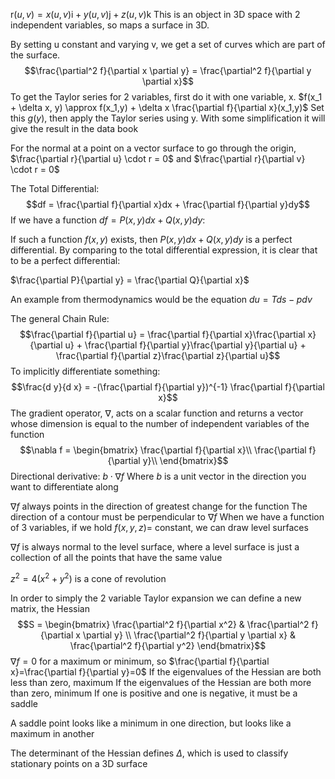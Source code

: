 $\text{r}(u,v)=x(u,v)\text{i}+y(u,v)\text{j}+z(u,v)\text{k}$
This is an object in 3D space with 2 independent variables, so maps a surface in 3D.

By setting u constant and varying v, we get a set of curves which are part of the surface.
$$\frac{\partial^2 f}{\partial x \partial y} = \frac{\partial^2 f}{\partial y \partial x}$$
To get the Taylor series for 2 variables, first do it with one variable, x. 
$f(x_1 + \delta x, y) \approx f(x_1,y) + \delta x \frac{\partial f}{\partial x}(x_1,y)$
Set this $g(y)$, then apply the Taylor series using y.
With some simplification it will give the result in the data book

For the normal at a point on a vector surface to go through the origin, $\frac{\partial r}{\partial u} \cdot r = 0$ and $\frac{\partial r}{\partial v} \cdot r = 0$

The Total Differential:
$$df = \frac{\partial f}{\partial x}dx + \frac{\partial f}{\partial y}dy$$
If we have a function $df = P(x,y)dx + Q(x,y)dy$:

If such a function $f(x,y)$ exists, then  $P(x,y)dx + Q(x,y)dy$ is a perfect differential. By comparing to the total differential expression, it is clear that to be a perfect differential:

$\frac{\partial P}{\partial y} = \frac{\partial Q}{\partial x}$

An example from thermodynamics would be the equation $du = Tds - pdv$

The general Chain Rule:
$$\frac{\partial f}{\partial u} = \frac{\partial f}{\partial x}\frac{\partial x}{\partial u} + \frac{\partial f}{\partial y}\frac{\partial y}{\partial u} + \frac{\partial f}{\partial z}\frac{\partial z}{\partial u}$$
To implicitly differentiate something:
$$\frac{d y}{d x} = -(\frac{\partial f}{\partial y})^{-1} \frac{\partial f}{\partial x}$$
The gradient operator, $\nabla$, acts on a scalar function and returns a vector whose dimension is equal to the number of independent variables of the function
$$\nabla f = \begin{bmatrix}
\frac{\partial f}{\partial x}\\
\frac{\partial f}{\partial y}\\
\end{bmatrix}$$
Directional derivative: $b\cdot \nabla f$
Where $b$ is a unit vector in the direction you want to differentiate along

$\nabla f$ always points in the direction of greatest change for the function
The direction of a contour must be perpendicular to $\nabla f$
When we have a function of 3 variables, if we hold $f(x,y,z) =$ constant, we can draw level surfaces

$\nabla f$ is always normal to the level surface, where a level surface is just a collection of all the points that have the same value

$z^2=4(x^2+y^2)$ is a cone of revolution

In order to simply the 2 variable Taylor expansion we can define a new matrix, the Hessian
$$S = 
\begin{bmatrix}
\frac{\partial^2 f}{\partial x^2} & \frac{\partial^2 f}{\partial x \partial y} \\
\frac{\partial^2 f}{\partial y \partial x} & \frac{\partial^2 f}{\partial y^2}
\end{bmatrix}$$
$\nabla f =0$ for a maximum or minimum, so $\frac{\partial f}{\partial x}=\frac{\partial f}{\partial y}=0$
If the eigenvalues of the Hessian are both less than zero, maximum
If the eigenvalues of the Hessian are both more than zero, minimum
If one is positive and one is negative, it must be a saddle

A saddle point looks like a minimum in one direction, but looks like a maximum in another

The determinant of the Hessian defines $\Delta$, which is used to classify stationary points on a 3D surface

